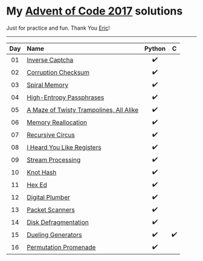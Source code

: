 # My [Advent of Code 2017](http://adventofcode.com/2017) solutions
Just for practice and fun. Thank You [Eric](http://was.tl/)!

---

| Day     | Name                                                    | Python                 | C                     |
|:-------:|:--------------------------------------------------------|:----------------------:|:---------------------:|
| 01      | [Inverse Captcha][day01]                                | :heavy_check_mark:     |                       |
| 02      | [Corruption Checksum][day02]                            | :heavy_check_mark:     |                       |
| 03      | [Spiral Memory][day03]                                  | :heavy_check_mark:     |                       |
| 04      | [High-Entropy Passphrases][day04]                       | :heavy_check_mark:     |                       |
| 05      | [A Maze of Twisty Trampolines, All Alike][day05]        | :heavy_check_mark:     |                       |
| 06      | [Memory Reallocation][day06]                            | :heavy_check_mark:     |                       |
| 07      | [Recursive Circus][day07]                               | :heavy_check_mark:     |                       |
| 08      | [I Heard You Like Registers][day08]                     | :heavy_check_mark:     |                       |
| 09      | [Stream Processing][day09]                              | :heavy_check_mark:     |                       |
| 10      | [Knot Hash][day10]                                      | :heavy_check_mark:     |                       |
| 11      | [Hex Ed][day11]                                         | :heavy_check_mark:     |                       |
| 12      | [Digital Plumber][day12]                                | :heavy_check_mark:     |                       |
| 13      | [Packet Scanners][day13]                                | :heavy_check_mark:     |                       |
| 14      | [Disk Defragmentation][day14]                           | :heavy_check_mark:     |                       |
| 15      | [Dueling Generators][day15]                             | :heavy_check_mark:     | :heavy_check_mark:    |
| 16      | [Permutation Promenade][day16]                          | :heavy_check_mark:     |                       |

[day01]: https://adventofcode.com/2017/day/1
[day02]: https://adventofcode.com/2017/day/2
[day03]: https://adventofcode.com/2017/day/3
[day04]: https://adventofcode.com/2017/day/4
[day05]: https://adventofcode.com/2017/day/5
[day06]: https://adventofcode.com/2017/day/6
[day07]: https://adventofcode.com/2017/day/7
[day08]: https://adventofcode.com/2017/day/8
[day09]: https://adventofcode.com/2017/day/9
[day10]: https://adventofcode.com/2017/day/10
[day11]: https://adventofcode.com/2017/day/11
[day12]: https://adventofcode.com/2017/day/12
[day13]: https://adventofcode.com/2017/day/13
[day14]: https://adventofcode.com/2017/day/14
[day15]: https://adventofcode.com/2017/day/15
[day16]: https://adventofcode.com/2017/day/16